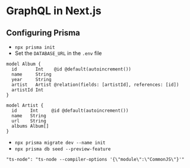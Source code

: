 # GraphQL in Next.js

## Configuring Prisma

- `npx prisma init`
- Set the `DATABASE_URL` in the `.env` file

```prisma
model Album {
  id       Int    @id @default(autoincrement())
  name     String
  year     String
  artist   Artist @relation(fields: [artistId], references: [id])
  artistId Int
}

model Artist {
  id     Int     @id @default(autoincrement())
  name   String
  url    String
  albums Album[]
}
```

- `npx prisma migrate dev --name init`
- `npx prisma db seed --preview-feature`

```
"ts-node": "ts-node --compiler-options '{\"module\":\"CommonJS\"}'"
```
